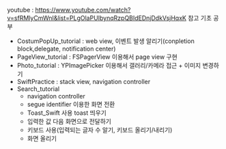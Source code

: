 youtube : https://www.youtube.com/watch?v=sfRMlyCmWnI&list=PLgOlaPUIbynqRzpQBIdEDnjDdkVsjHqxK 참고 기초 공부

-  CostumPopUp_tutorial : web view, 이벤트 발생 알리기(conpletion block,delegate, notification center)
-  PageView_tutorial : FSPagerView 이용해서 page view 구현
- Photo_tutorial : YPImagePicker 이용해서 갤러리/카메라 접근 + 이미지 변경하기
- SwiftPractice : stack view, navigation controller
- Search_tutorial
	* navigation controller
	* segue identifier 이용한 화면 전환
	* Toast_Swift 사용 toast 띄우기
	* 입력한 값 다음 화면으로 전달하기
	* 키보드 사용(입력되는 글자 수 알기, 키보드 올리기/내리기)
	* 화면 올리기
